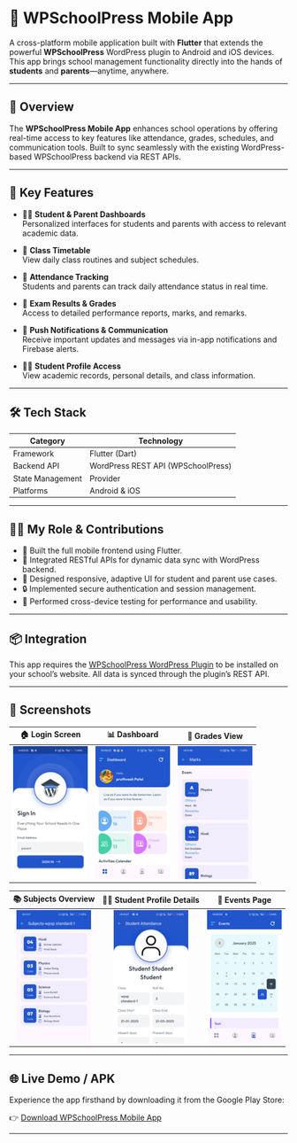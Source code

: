 # 📱 WPSchoolPress Mobile App

A cross-platform mobile application built with **Flutter** that extends the powerful **WPSchoolPress** WordPress plugin to Android and iOS devices. This app brings school management functionality directly into the hands of **students** and **parents**—anytime, anywhere.

---

## 🚀 Overview

The **WPSchoolPress Mobile App** enhances school operations by offering real-time access to key features like attendance, grades, schedules, and communication tools. Built to sync seamlessly with the existing WordPress-based WPSchoolPress backend via REST APIs.

---

## 🔑 Key Features

- 👨‍🎓 **Student & Parent Dashboards**  
  Personalized interfaces for students and parents with access to relevant academic data.

- 📅 **Class Timetable**  
  View daily class routines and subject schedules.

- 📝 **Attendance Tracking**  
  Students and parents can track daily attendance status in real time.

- 🧾 **Exam Results & Grades**  
  Access to detailed performance reports, marks, and remarks.

- 🔔 **Push Notifications & Communication**  
  Receive important updates and messages via in-app notifications and Firebase alerts.

- 🧍‍♂️ **Student Profile Access**  
  View academic records, personal details, and class information.

---

## 🛠️ Tech Stack

| Category         | Technology                     |
|------------------|--------------------------------|
| Framework        | Flutter (Dart)                 |
| Backend API      | WordPress REST API (WPSchoolPress) |
| State Management | Provider                       |
| Platforms        | Android & iOS                  |

---

## 👨‍💻 My Role & Contributions

- 📲 Built the full mobile frontend using Flutter.
- 🔄 Integrated RESTful APIs for dynamic data sync with WordPress backend.
- 🎨 Designed responsive, adaptive UI for student and parent use cases.
- 🔒 Implemented secure authentication and session management.
- 🧪 Performed cross-device testing for performance and usability.

---

## 📦 Integration

This app requires the [WPSchoolPress WordPress Plugin](https://wpschoolpress.com/) to be installed on your school’s website. All data is synced through the plugin’s REST API.

---


## 📸 Screenshots

| 🏠 Login Screen                  | 📊 Dashboard                   | 🧾 Grades View                  |
|:-------------------------------:|:------------------------------:|:-------------------------------:|
| <img src="assets/Login.webp" height="240" />      | <img src="assets/Dashboard.webp" height="240" /> | <img src="assets/Grades.webp" height="240" />  |

| 📚 Subjects Overview             | 🧍‍♂️ Student Profile Details    | 📆 Events Page                 |
|:-------------------------------:|:------------------------------:|:-------------------------------:|
| <img src="assets/Subjects.webp" height="240" /> | <img src="assets/StudentProfileDetails.webp" height="240" /> | <img src="assets/Events.webp" height="240" />  |



---

## 🌐 Live Demo / APK

Experience the app firsthand by downloading it from the Google Play Store:

👉 [Download WPSchoolPress Mobile App](https://play.google.com/store/apps/details?id=com.wpschoolpress.flutter_app&hl=en_IN)

---

